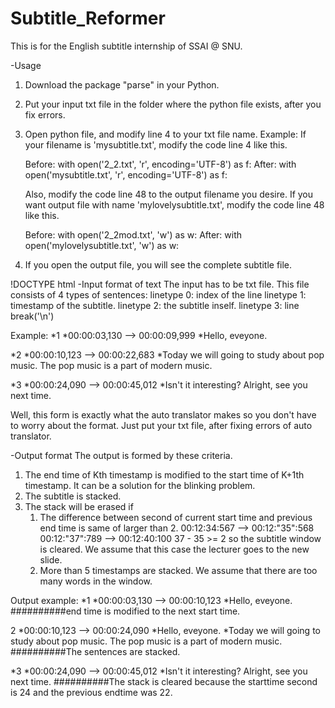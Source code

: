 # Subtitle_Reformer
This is for the English subtitle internship of SSAI @ SNU.

-Usage
1. Download the package "parse" in your Python.
2. Put your input txt file in the folder where the python file exists, after you fix errors.
3. Open python file, and modify line 4 to your txt file name.
  Example:
    If your filename is 'mysubtitle.txt',
    modify the code line 4 like this.

      Before: with open('2_2.txt', 'r', encoding='UTF-8') as f:
      After:  with open('mysubtitle.txt', 'r', encoding='UTF-8') as f:

    Also, modify the code line 48 to the output filename you desire.
    If you want output file with name 'mylovelysubtitle.txt',
    modify the code line 48 like this.

      Before: with open('2_2mod.txt', 'w') as w:
      After:  with open('mylovelysubtitle.txt', 'w') as w:
    
4. If you open the output file, you will see the complete subtitle file.

!DOCTYPE html
-Input format of text
The input has to be txt file.
This file consists of 4 types of sentences:
  linetype 0: index of the line
  linetype 1: timestamp of the subtitle.
  linetype 2: the subtitle inself.
  linetype 3: line break('\n')

Example:
  *1
  *00:00:03,130 --> 00:00:09,999
  *Hello, eveyone.

  *2
  *00:00:10,123 --> 00:00:22,683
  *Today we will going to study about pop music. The pop music is a part of modern music.

  *3
  *00:00:24,090 --> 00:00:45,012
  *Isn't it interesting? Alright, see you next time.
  
Well, this form is exactly what the auto translator makes so you don't have to worry about the format.
Just put your txt file, after fixing errors of auto translator.


-Output format
The output is formed by these criteria.
  1. The end time of Kth timestamp is modified to the start time of K+1th timestamp. It can be a solution for the blinking problem.
  2. The subtitle is stacked.
  3. The stack will be erased if 
      1) The difference between second of current start time and previous end time is same of larger than 2.
          00:12:34:567 --> 00:12:"35":568
          00:12:"37":789 --> 00:12:40:100
          37 - 35 >= 2 so the subtitle window is cleared.
          We assume that this case the lecturer goes to the new slide.
      2) More than 5 timestamps are stacked.
          We assume that there are too many words in the window.
          
Output example:
  *1
  *00:00:03,130 --> 00:00:10,123
  *Hello, eveyone.
##########end time is modified to the next start time.

  2
  *00:00:10,123 --> 00:00:24,090
  *Hello, eveyone.
  *Today we will going to study about pop music. The pop music is a part of modern music.
##########The sentences are stacked.

  *3
  *00:00:24,090 --> 00:00:45,012
  *Isn't it interesting? Alright, see you next time.
##########The stack is cleared because the starttime second is 24 and the previous endtime was 22.
  
  
 
 
